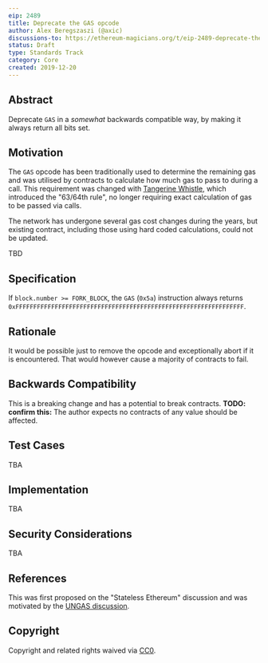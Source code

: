 ```yaml
---
eip: 2489
title: Deprecate the GAS opcode
author: Alex Beregszaszi (@axic)
discussions-to: https://ethereum-magicians.org/t/eip-2489-deprecate-the-gas-opcode/3958
status: Draft
type: Standards Track
category: Core
created: 2019-12-20
---
```


## Abstract

Deprecate `GAS` in a *somewhat* backwards compatible way, by making it always return all bits set.

## Motivation

The `GAS` opcode has been traditionally used to determine the remaining gas and was utilised by contracts to calculate
how much gas to pass to during a call. This requirement was changed with [Tangerine Whistle](https://eips.ethereum.org/EIPS/eip-608),
which introduced the "63/64th rule", no longer requiring exact calculation of gas to be passed via calls.

The network has undergone several gas cost changes during the years, but existing contract, including those using
hard coded calculations, could not be updated.

TBD

## Specification

If `block.number >= FORK_BLOCK`, the `GAS` (`0x5a`) instruction always returns `0xFFFFFFFFFFFFFFFFFFFFFFFFFFFFFFFFFFFFFFFFFFFFFFFFFFFFFFFFFFFFFFFF`.

## Rationale

It would be possible just to remove the opcode and exceptionally abort if it is encountered. That would however cause a majority of contracts to fail.

## Backwards Compatibility

This is a breaking change and has a potential to break contracts. **TODO: confirm this:** The author expects no contracts of any value should be affected.

## Test Cases

TBA

## Implementation

TBA

## Security Considerations

TBA

## References

This was first proposed on the "Stateless Ethereum" discussion and was motivated by the [UNGAS discussion](https://ethereum.corepaper.org/compatibility/forward/#remove-gas-observables-and-better-error-handling).

## Copyright

Copyright and related rights waived via [CC0](https://creativecommons.org/publicdomain/zero/1.0/).
